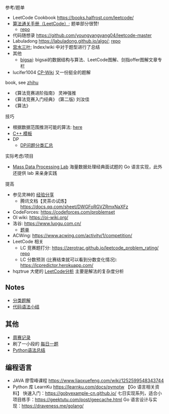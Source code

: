 
参考/题单

- LeetCode Cookbook <https://books.halfrost.com/leetcode/>
- [算法通关手册（LeetCode）](https://algo.itcharge.cn/); 题单部分很赞!
    - [repo](https://github.com/itcharge/LeetCode-Py)
- 代码随想录 <https://github.com/youngyangyang04/leetcode-master>
- Labuladong <https://labuladong.github.io/algo/>; [repo](https://github.com/labuladong/fucking-algorithm)
- [宫水三叶](https://github.com/SharingSource/LogicStack-LeetCode); Index/wiki 中对于题型进行了总结
- 其他
    - [bigsai](https://github.com/javasmall/bigsai-algorithm): bigsai的数据结构与算法、LeetCode图解、剑指offer图解文章专栏
- lucifer1004 [CP-Wiki](https://cp-wiki.vercel.app/) 又一份挺全的题解

book, see [zhihu](https://www.zhihu.com/question/22299710)

- 《算法竞赛进阶指南》 灵神强推
- 《算法竞赛入门经典》 (第二版) 刘汝佳
- 《算法》

技巧

- 根据数据范围推测可能的算法: [here](https://www.acwing.com/blog/content/32/)
- [C++ 模板](https://github.com/old-yan/CP-template)
- DP
    - [DP问题分类汇总](https://chengzhaoxi.xyz/42296.html)

实际考虑/项目

- [Mass Data Processing Lab](https://github.com/ncghost1/MassDataProcessingLab) 海量数据处理经典面试题的 Go 语言实现，此外还提供 lab 来亲身实践


提高

- 参见灵神的 [经验分享](https://www.bilibili.com/video/BV1RY4y157nW)
    - 腾讯文档【灵茶の试炼】 <https://docs.qq.com/sheet/DWGFoRGVZRmxNaXFz>
- CodeForces: <https://codeforces.com/problemset>
- OI wiki: <https://oi-wiki.org/>
- 洛谷: <https://www.luogu.com.cn/>
    - [题单](https://github.com/SFOI-Team/luogu-problem-list)
- ACWing: <https://www.acwing.com/activity/1/competition/>
- LeetCode 相关
    - LC 竞赛题打分: <https://zerotrac.github.io/leetcode_problem_rating/> [repo](https://github.com/zerotrac/leetcode_problem_rating/tree/gh-pages)
    - LC 分数预测 (比赛结束就可以看到分数变化情况): <https://lcpredictor.herokuapp.com/>
- hqztrue 大佬的 [LeetCode分析](https://github.com/hqztrue/LeetCodeSolutions) 主要是解法的复杂度分析

## Notes

- [分类题解](notes/01-分类总结/分类.md)
- [代码语法小结](notes/language-parctise.md)

## 其他

- [周赛记录](notes/Leetcode-contests.md)
- 刷了一小段的 [每日一题](notes/Leetcode-daily.md)
- [Python语法总结](notes/Python-base.md)



## 编程语言

- JAVA 廖雪峰课程 <https://www.liaoxuefeng.com/wiki/1252599548343744>
- Python 库 LearnKu <https://learnku.com/docs/pymotw>
【Go 语言相关资料】
快速入门：<https://gobyexample-cn.github.io/>
七日实现系列，适合小项目练手：<https://geektutu.com/post/geecache.html>
Go 语言设计与实现：<https://draveness.me/golang/>
